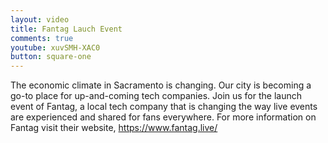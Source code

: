 ```yaml
---
layout: video
title: Fantag Lauch Event
comments: true
youtube: xuvSMH-XAC0
button: square-one
---
```


The economic climate in Sacramento is changing. Our city is becoming a go-to place for up-and-coming tech companies. Join us for the launch event of Fantag, a local tech company that is changing the way live events are experienced and shared for fans everywhere. For more information on Fantag visit their website, https://www.fantag.live/ 
